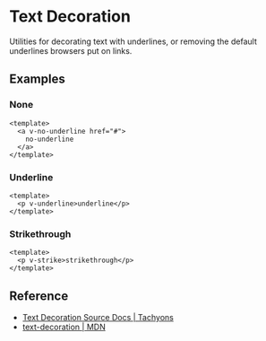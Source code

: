 <script setup>
import NoUnderline from '../components/text-decoration/NoUnderline.vue';
import StrikethroughDecoration from '../components/text-decoration/StrikethroughDecoration.vue';
import UnderlineDecoration from '../components/text-decoration/UnderlineDecoration.vue';
</script>

# Text Decoration

Utilities for decorating text with underlines,
or removing the default underlines browsers put on links.

## Examples

### None

```vue
<template>
  <a v-no-underline href="#">
    no-underline
  </a>
</template>
```

<NoUnderline />

### Underline

```vue
<template>
  <p v-underline>underline</p>
</template>
```

<UnderlineDecoration />

### Strikethrough

```vue
<template>
  <p v-strike>strikethrough</p>
</template>
```

<StrikethroughDecoration />

## Reference

* [Text Decoration Source Docs | Tachyons](https://tachyons.io/docs/typography/text-decoration/)
* [text-decoration | MDN](https://developer.mozilla.org/en-US/docs/Web/CSS/text-decoration)
